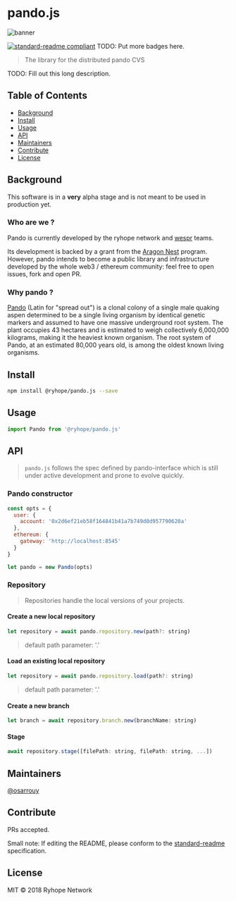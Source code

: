 # pando.js

![banner]()

[![standard-readme compliant](https://img.shields.io/badge/standard--readme-OK-green.svg?style=flat-square)](https://github.com/RichardLitt/standard-readme)
TODO: Put more badges here.

> The library for the distributed pando CVS 

TODO: Fill out this long description.

## Table of Contents

- [Background](#background)
- [Install](#install)
- [Usage](#usage)
- [API](#api)
- [Maintainers](#maintainers)
- [Contribute](#contribute)
- [License](#license)

## Background

This software is in a **very** alpha stage and is not meant to be used in production yet.

### Who are we ?

Pando is currently developed by the ryhope network and [wespr](http://www.wespr.co) teams.


Its development is backed by a grant from the [Aragon Nest](https://github.com/aragon/nest) program. However, pando intends to become a public library and infrastructure developed by the whole web3 / ethereum community: feel free to open issues, fork and open PR.

### Why pando ?

[Pando](https://en.wikipedia.org/wiki/Pando_(tree)) (Latin for "spread out") is a clonal colony of a single male quaking aspen determined to be a single living organism by identical genetic markers and assumed to have one massive underground root system. The plant occupies 43 hectares and is estimated to weigh collectively 6,000,000 kilograms, making it the heaviest known organism. The root system of Pando, at an estimated 80,000 years old, is among the oldest known living organisms.


## Install

```zsh
npm install @ryhope/pando.js --save
```

## Usage

```javascript
import Pando from '@ryhope/pando.js'
```

## API

> ```pando.js``` follows the spec defined by pando-interface which is still under active development and prone to evolve quickly.

### Pando constructor

```javascript
const opts = {
  user: {
    account: '0x2d6ef21eb58f164841b41a7b749d0d957790620a'
  },
  ethereum: {
    gateway: 'http://localhost:8545'
  }
}

let pando = new Pando(opts)
```

### Repository

> Repositories handle the local versions of your projects.

#### Create a new local repository

```javascript
let repository = await pando.repository.new(path?: string)
```

> default path parameter: '.'

#### Load an existing local repository

```javascript
let repository = await pando.repository.load(path?: string)
```

> default path parameter: '.'

#### Create a new branch

```javascript
let branch = await repository.branch.new(branchName: string)
```

#### Stage

```javascript
await repository.stage([filePath: string, filePath: string, ...])
```

## Maintainers

[@osarrouy](https://github.com/osarrouy)

## Contribute

PRs accepted.

Small note: If editing the README, please conform to the [standard-readme](https://github.com/RichardLitt/standard-readme) specification.

## License

MIT © 2018 Ryhope Network

